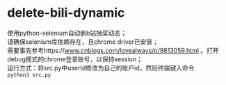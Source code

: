 # delete-bili-dynamic  
使用python-selenium自动删b站抽奖动态；  
请确保selenium库依赖存在，且chrome driver已安装；  
需要事先参考https://www.cnblogs.com/lovealways/p/9813059.html 。打开debug模式的chrome登录账号，以保持session；  
运行方式：将src.py中userId修改为自己的账户id，然后终端键入命令  
`python3 src.py`

